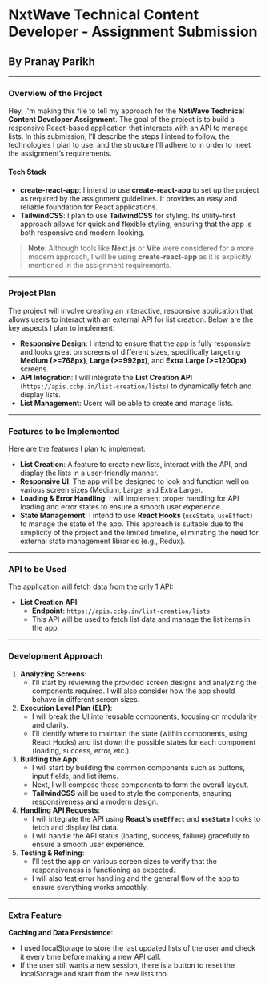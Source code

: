 # **NxtWave Technical Content Developer - Assignment Submission**

## By **Pranay Parikh**

---

### **Overview of the Project**

Hey,
I'm making this file to tell my approach for the **NxtWave Technical Content Developer Assignment**. The goal of the project is to build a responsive React-based application that interacts with an API to manage lists. In this submission, I’ll describe the steps I intend to follow, the technologies I plan to use, and the structure I’ll adhere to in order to meet the assignment’s requirements.

#### **Tech Stack**

- **create-react-app**: I intend to use **create-react-app** to set up the project as required by the assignment guidelines. It provides an easy and reliable foundation for React applications.
- **TailwindCSS**: I plan to use **TailwindCSS** for styling. Its utility-first approach allows for quick and flexible styling, ensuring that the app is both responsive and modern-looking.

> **Note**: Although tools like **Next.js** or **Vite** were considered for a more modern approach, I will be using **create-react-app** as it is explicitly mentioned in the assignment requirements.

---

### **Project Plan**

The project will involve creating an interactive, responsive application that allows users to interact with an external API for list creation. Below are the key aspects I plan to implement:

- **Responsive Design**: I intend to ensure that the app is fully responsive and looks great on screens of different sizes, specifically targeting **Medium (>=768px)**, **Large (>=992px)**, and **Extra Large (>=1200px)** screens.
- **API Integration**: I will integrate the **List Creation API** (`https://apis.ccbp.in/list-creation/lists`) to dynamically fetch and display lists.
- **List Management**: Users will be able to create and manage lists.

---

### **Features to be Implemented**

Here are the features I plan to implement:

- **List Creation**: A feature to create new lists, interact with the API, and display the lists in a user-friendly manner.
- **Responsive UI**: The app will be designed to look and function well on various screen sizes (Medium, Large, and Extra Large).
- **Loading & Error Handling**: I will implement proper handling for API loading and error states to ensure a smooth user experience.
- **State Management**: I intend to use **React Hooks** (`useState`, `useEffect`) to manage the state of the app. This approach is suitable due to the simplicity of the project and the limited timeline, eliminating the need for external state management libraries (e.g., Redux).

---

### **API to be Used**

The application will fetch data from the only 1 API:

- **List Creation API**:
  - **Endpoint**: `https://apis.ccbp.in/list-creation/lists`
  - This API will be used to fetch list data and manage the list items in the app.

---

### **Development Approach**

1. **Analyzing Screens**:
   - I’ll start by reviewing the provided screen designs and analyzing the components required. I will also consider how the app should behave in different screen sizes.
2. **Execution Level Plan (ELP)**:
   - I will break the UI into reusable components, focusing on modularity and clarity.
   - I’ll identify where to maintain the state (within components, using React Hooks) and list down the possible states for each component (loading, success, error, etc.).
3. **Building the App**:
   - I will start by building the common components such as buttons, input fields, and list items.
   - Next, I will compose these components to form the overall layout.
   - **TailwindCSS** will be used to style the components, ensuring responsiveness and a modern design.
4. **Handling API Requests**:
   - I will integrate the API using **React’s `useEffect`** and **`useState`** hooks to fetch and display list data.
   - I will handle the API status (loading, success, failure) gracefully to ensure a smooth user experience.
5. **Testing & Refining**:
   - I’ll test the app on various screen sizes to verify that the responsiveness is functioning as expected.
   - I will also test error handling and the general flow of the app to ensure everything works smoothly.

---

### **Extra Feature**

**Caching and Data Persistence**:

- I used localStorage to store the last updated lists of the user and check it every time before making a new API call.
- If the user still wants a new session, there is a button to reset the localStorage and start from the new lists too.
